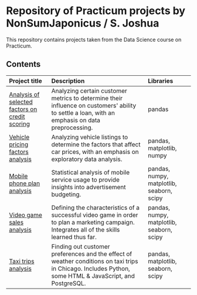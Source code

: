 # Repository of Practicum projects by NonSumJaponicus / S. Joshua
This repository contains projects taken from the Data Science course on Practicum.

## Contents
| Project title         | Description                                                                                 | Libraries                      |
|:--------------------- |:------------------------------------------------------------------------------------------- |:------------------------------ |
|[Analysis of selected factors on credit scoring](https://github.com/NonSumJaponicus/Practicum/tree/main/06%20-%20Cab%20trips%20analysis)|Analyzing certain customer metrics to determine their influence on customers' ability to settle a loan, with an emphasis on data preprocessing.|pandas|
|[Vehicle pricing factors analysis](https://github.com/NonSumJaponicus/Practicum/tree/main/03%20-%20Vehicle%20price%20factors%20analysis)|Analyzing vehicle listings to determine the factors that affect car prices, with an emphasis on exploratory data analysis.|pandas, matplotlib, numpy|
|[Mobile phone plan analysis](https://github.com/NonSumJaponicus/Practicum/tree/main/04%20-%20Mobile%20phone%20plan%20analysis)|Statistical analysis of mobile service usage to provide insights into advertisement budgeting.|pandas, numpy, matplotlib, seaborn, scipy|
|[Video game sales analysis](https://github.com/NonSumJaponicus/Practicum/tree/main/05%20-%20Video%20game%20sales%20analysis)|Defining the characteristics of a successful video game in order to plan a marketing campaign. Integrates all of the skills learned thus far.|pandas, numpy, matplotlib, seaborn, scipy|
|[Taxi trips analysis](https://github.com/NonSumJaponicus/Practicum/tree/main/06%20-%20Taxi%20trips%20analysis)|Finding out customer preferences and the effect of weather conditions on taxi trips in Chicago. Includes Python, some HTML & JavaScript, and PostgreSQL.|pandas, matplotlib, seaborn, scipy|

